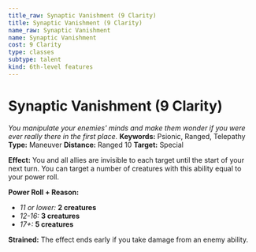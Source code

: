 ```yaml
---
title_raw: Synaptic Vanishment (9 Clarity)
title: Synaptic Vanishment (9 Clarity)
name_raw: Synaptic Vanishment
name: Synaptic Vanishment
cost: 9 Clarity
type: classes
subtype: talent
kind: 6th-level features
---
```


# Synaptic Vanishment (9 Clarity)

*You manipulate your enemies' minds and make them wonder if you were ever really there in the first place.* **Keywords:** Psionic, Ranged, Telepathy **Type:** Maneuver **Distance:** Ranged 10 **Target:** Special

**Effect:** You and all allies are invisible to each target until the start of your next turn. You can target a number of creatures with this ability equal to your power roll.

**Power Roll + Reason:**

- *11 or lower:* **2 creatures**
- *12-16:* **3 creatures**
- *17+:* **5 creatures**

**Strained:** The effect ends early if you take damage from an enemy ability.
